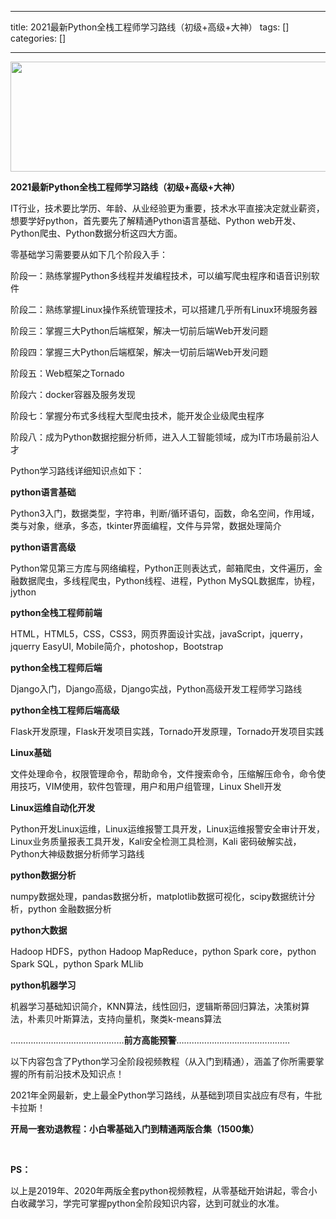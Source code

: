 
--- 
title:  2021最新Python全栈工程师学习路线（初级+高级+大神） 
tags: []
categories: [] 

---
<img alt="" height="176" src="https://img-blog.csdnimg.cn/20210105133901358.png?x-oss-process=image/watermark,type_ZmFuZ3poZW5naGVpdGk,shadow_10,text_aHR0cHM6Ly9ibG9nLmNzZG4ubmV0L3lnY3h5ZHp4,size_16,color_FFFFFF,t_70" width="599">

**2021最新Python全栈工程师学习路线（初级+高级+大神）**

IT行业，技术要比学历、年龄、从业经验更为重要，技术水平直接决定就业薪资，想要学好python，首先要先了解精通Python语言基础、Python web开发、Python爬虫、Python数据分析这四大方面。

零基础学习需要要从如下几个阶段入手：

阶段一：熟练掌握Python多线程并发编程技术，可以编写爬虫程序和语音识别软件

阶段二：熟练掌握Linux操作系统管理技术，可以搭建几乎所有Linux环境服务器

阶段三：掌握三大Python后端框架，解决一切前后端Web开发问题

阶段四：掌握三大Python后端框架，解决一切前后端Web开发问题

阶段五：Web框架之Tornado

阶段六：docker容器及服务发现

阶段七：掌握分布式多线程大型爬虫技术，能开发企业级爬虫程序

阶段八：成为Python数据挖掘分析师，进入人工智能领域，成为IT市场最前沿人才

Python学习路线详细知识点如下：

**python语言基础**

Python3入门，数据类型，字符串，判断/循环语句，函数，命名空间，作用域，类与对象，继承，多态，tkinter界面编程，文件与异常，数据处理简介

**python语言高级**

Python常见第三方库与网络编程，Python正则表达式，邮箱爬虫，文件遍历，金融数据爬虫，多线程爬虫，Python线程、进程，Python MySQL数据库，协程，jython

**python全栈工程师前端**

HTML，HTML5，CSS，CSS3，网页界面设计实战，javaScript，jquerry，jquerry EasyUI, Mobile简介，photoshop，Bootstrap

**python全栈工程师后端**

Django入门，Django高级，Django实战，Python高级开发工程师学习路线

**python全栈工程师后端高级**

Flask开发原理，Flask开发项目实践，Tornado开发原理，Tornado开发项目实践

**Linux基础**

文件处理命令，权限管理命令，帮助命令，文件搜索命令，压缩解压命令，命令使用技巧，VIM使用，软件包管理，用户和用户组管理，Linux Shell开发

**Linux运维自动化开发**

Python开发Linux运维，Linux运维报警工具开发，Linux运维报警安全审计开发，Linux业务质量报表工具开发，Kali安全检测工具检测，Kali 密码破解实战，Python大神级数据分析师学习路线

**python数据分析**

numpy数据处理，pandas数据分析，matplotlib数据可视化，scipy数据统计分析，python 金融数据分析

**python大数据**

Hadoop HDFS，python Hadoop MapReduce，python Spark core，python Spark SQL，python Spark MLlib

**python机器学习**

机器学习基础知识简介，KNN算法，线性回归，逻辑斯蒂回归算法，决策树算法，朴素贝叶斯算法，支持向量机，聚类k-means算法

………………………………………**前方高能预警**………………………………………

以下内容包含了Python学习全阶段视频教程（从入门到精通），涵盖了你所需要掌握的所有前沿技术及知识点！

2021年全网最新，史上最全Python学习路线，从基础到项目实战应有尽有，牛批卡拉斯！

**开局一套劝退教程：小白零基础入门到精通两版合集（1500集）**





 

**PS：**

以上是2019年、2020年两版全套python视频教程，从零基础开始讲起，零合小白收藏学习，学完可掌握python全阶段知识内容，达到可就业的水准。
